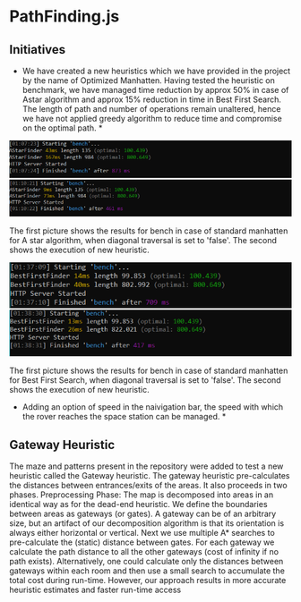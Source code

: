 PathFinding.js
==============

Initiatives
------------

* We have created a new heuristics which we have provided in the project by the name of Optimized Manhatten. Having tested the heuristic on benchmark, we have managed time reduction by approx 50% in case of Astar algorithm and approx 15% reduction in time in Best First Search. The length of path and number of operations remain unaltered, hence we have not applied greedy algorithm to reduce time and compromise on the optimal path. *

![](images/Astar_manhatten.PNG)
![](images/Astar_optimised_manhatten.PNG)

The first picture shows the results for bench in case of standard manhatten for A star algorithm, when diagonal traversal is set to 'false'. The second shows the execution of new heuristic.

![](images/BFS_manhatten.PNG)
![](images/BFS_optimised_manhatten.PNG)

The first picture shows the results for bench in case of standard manhatten for Best First Search, when diagonal traversal is set to 'false'. The second shows the execution of new heuristic.

* Adding an option of speed in the naivigation bar, the speed with which the rover reaches the space station can be managed. *

Gateway Heuristic
------------

The maze and patterns present in the repository were added to test a new heuristic called the Gateway heuristic. The gateway heuristic pre-calculates the distances between entrances/exits of the areas. It also proceeds in two phases.
Preprocessing Phase:
The map is decomposed into areas in an identical way as for the dead-end heuristic. We define the boundaries between areas as gateways (or gates). A gateway can be of an arbitrary size, but an artifact of our decomposition algorithm is that its orientation is always either horizontal or vertical. Next we use multiple A* searches to pre-calculate the (static) distance between gates. For each gateway we calculate the path distance to all the other gateways (cost of infinity if no path exists). Alternatively, one could calculate only the distances between gateways within each room and then use a small search to accumulate the total cost during run-time. However, our approach results in more accurate heuristic estimates and faster run-time access
